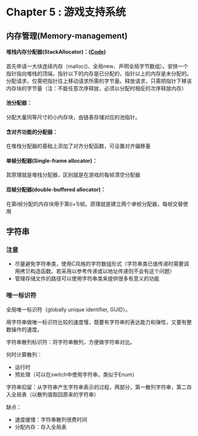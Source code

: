 # Chapter 5 : 游戏支持系统

## 内存管理\(Memory-management\)

#### 堆栈内存分配器\(StackAllocator\)：\([Code](https://github.com/yLong765/ReadWithCode/tree/b0dc9781e492fae5c57a822809d91962ea2239a5/game-engine-architecture/code/chapter5/memory-management/StackAllocator.cpp)\)

首先申请一大块连续内存（malloc\(\)、全局new、声明全局字节数组）。安排一个指针指向堆栈的顶端，指针以下的内存是已分配的，指针以上的内存是未分配的。分配请求，仅需吧指针往上移动请求所需的字节量。释放请求，只需把指针下移该内存块的字节量（注：不能任意次序释放，必须以分配时相反的次序释放内存）

#### 池分配器：

分配大量同等尺寸的小内存块，由链表存储对应的池指针。

#### 含对齐功能的分配器：

在堆栈分配器的基础上添加了对齐分配函数，可设置对齐偏移量

#### 单帧分配器\(Single-frame allocator\)：

其原理就是堆栈分配器，区别就是在游戏的每帧清空分配器

#### 双帧分配器\(double-buffered allocator\)：

在第i帧分配的内存块用于第\(i+1\)帧。原理就是建立两个单帧分配器，每帧交替使用

## 字符串

### 注意

* 尽量避免字符串类，使用C风格的字符数组形式（字符串类已值传递时需要调用拷贝构造函数。若采用以参考传递或以地址传递则不会有这个问题）
* 管理存储文件的路径可以使用字符串类来提供很多有意义的功能

### 唯一标识符

全局唯一标识符（globally unique identifier, GUID）。

用字符串做唯一标识符比较的速度慢，既要有字符串的表达能力和弹性，又要有整数操作的速度。

字符串散列标识符：将字符串散列，方便做字符串对比。

何时计算散列：

* 运行时
* 预处理（可以在switch中使用字符串，类似于Enum）

字符串扣留：从字符串产生字符串表示的过程，两部分，第一散列字符串，第二存入全局表（以散列值取回原来的字符串）

缺点：

* 速度缓慢：字符串散列很费时间
* 分配内存：存入全局表


